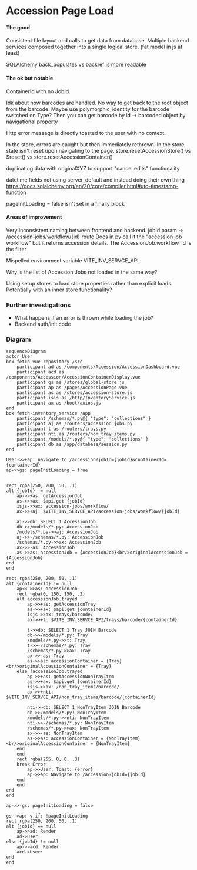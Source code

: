 # Accession Page Load

#### The good

Consistent file layout and calls to get data from database.
Multiple backend services composed together into a single logical store.
(fat model in js at least)

SQLAlchemy back_populates vs backref is more readable

#### The ok but notable

ContainerId with no JobId.

Idk about how barcodes are handled.
No way to get back to the root object from the barcode.
Maybe use polymorphic_identity for the barcode switched on Type?
Then you can get barcode by id -> barcoded object by navigational property

Http error message is directly toasted to the user with no context.

In the store, errors are caught but then immediately rethrown.
In the store, state isn't reset upon navigating to the page.
store.resetAccessionStore() vs $reset() vs store.resetAccessionContainer()

duplicating data with originalXYZ to support "cancel edits" functionality

datetime fields not using server_default and instead doing their own thing
https://docs.sqlalchemy.org/en/20/core/compiler.html#utc-timestamp-function

pageInitLoading = false isn't set in a finally block

#### Areas of improvement

Very inconsistent naming between frontend and backend.
jobId param -> /accession-jobs/workflow/{id} route
Docs in py call it the "accession job workflow" but it returns accession details.
The AccessionJob.workflow_id is the filter

Mispelled environment variable VITE_INV_SERVCE_API.

Why is the list of Accession Jobs not loaded in the same way?

Using setup stores to load store properties rather than explicit loads.
Potentially with an inner store functionality?

### Further investigations
* What happens if an error is thrown while loading the job?
* Backend auth/init code

### Diagram

```mermaid
sequenceDiagram
actor User
box fetch-vue repository /src
    participant ad as /components/Accession/AccessionDashboard.vue
    participant acd as /components/Accession/AccessionContainerDisplay.vue
    participant gs as /stores/global-store.js
    participant ap as /pages/AccessionPage.vue
    participant as as /stores/accession-store.js
    participant isjs as /http/InventoryService.js
    participant ax as /boot/axios.js
end
box fetch-inventory_service /app
    participant /schemas/*.py@{ "type": "collections" }
    participant aj as /routers/accession_jobs.py
    participant t as /routers/trays.py
    participant nti as /routers/non_tray_items.py
    participant /models/*.py@{ "type": "collections" }
    participant db as /app/database/session.py
end

User->>+ap: navigate to /accession?jobId={jobId}&containerId={containerId}
ap->>gs: pageInitLoading = true


rect rgba(250, 200, 50, .1)
alt {jobId} != null
    ap->>+as: getAccessionJob
    as->>+ax: $api.get {jobId}
    isjs->>ax: accession-jobs/workflow/
    ax->>+aj: $VITE_INV_SERVCE_API/accession-jobs/workflow/{jobId}

    aj->>db: SELECT 1 AccessionJob
    db->>/models/*.py: AccessionJob
    /models/*.py->>aj: AccessionJob
    aj->>-/schemas/*.py: AccessionJob
    /schemas/*.py->>ax: AccessionJob
    ax->>-as: AccessionJob
    as->>as: accessionJob = {AccessionJob}<br/>originalAccessionJob = {AccessionJob}
end
end

rect rgba(250, 200, 50, .1)
alt {containerId} != null 
    ap<<->>as: accessionJob
    rect rgba(0, 150, 150, .2)
    alt accessionJob.trayed
        ap->>+as: getAccessionTray
        as->>+ax: $api.get {containerId}
        isjs->>ax: trays/barcode/
        ax->>+t: $VITE_INV_SERVCE_API/trays/barcode/{containerId}

        t->>db: SELECT 1 Tray JOIN Barcode
        db->>/models/*.py: Tray
        /models/*.py->>t: Tray
        t->>-/schemas/*.py: Tray
        /schemas/*.py->>ax: Tray
        ax->>-as: Tray
        as->>as: accessionContainer = {Tray}<br/>originalAccessionContainer = {Tray}
    else !accessionJob.trayed
        ap->>+as: getAccessionNonTrayItem
        as->>+ax: $api.get {containerId}
        isjs->>ax: /non_tray_items/barcode/
        ax->>+nti: $VITE_INV_SERVCE_API/non_tray_items/barcode/{containerId}

        nti->>db: SELECT 1 NonTrayItem JOIN Barcode
        db->>/models/*.py: NonTrayItem
        /models/*.py->>nti: NonTrayItem
        nti->>-/schemas/*.py: NonTrayItem
        /schemas/*.py->>ax: NonTrayItem
        ax->>-as: NonTrayItem
        as->>as: accessionContainer = {NonTrayItem}<br/>originalAccessionContainer = {NonTrayItem}
    end
    end
    rect rgba(255, 0, 0, .3)
    break Error
        ap->>User: Toast: {error}
        ap->>ap: Navigate to /accession?jobId={jobId}
    end
    end
end
end

ap->>-gs: pageInitLoading = false

gs-->ap: v-if: !pageInitLoading
rect rgba(250, 200, 50, .1)
alt {jobId} == null
    ap->>ad: Render
    ad->User:
else {jobId} != null
    ap->>acd: Render
    acd->User:
end
end
```
